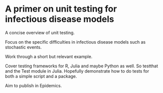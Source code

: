 A primer on unit testing for infectious disease models
=======================================================


A concise overview of unit testing. 

Focus on the specific difficulties in infectious disease models such as stochastic events.

Work through a short but relevant example.

Cover testing frameworks for R, Julia and maybe Python as well. 
So testthat and the Test module in Julia.
Hopefully demonstrate how to do tests for both a simple script and a package. 

Aim to publish in Epidemics.

